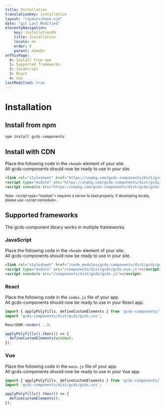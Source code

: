 ```yaml
---
title: Installation
translationKey: installation
layout: "layouts/base.njk"
date: "git Last Modified"
eleventyNavigation:
    key: installationEN
    title: Installation
    locale: en
    order: 0
    parent: homeEn
onThisPage:
  0: Install from npm
  1: Supported frameworks
  2: JavaScript
  3: React
  4: Vue
lastModified: true
---
```


# Installation

<section aria-label="Install from npm">

## Install from npm

``` js
npm install gcds-components
```
## Install with CDN
Place the following code in the `<head>` element of your site.<br/>
All gcds-components should now be ready to use in your site.

``` html
<link rel="stylesheet" href="https://unpkg.com/gcds-components/dist/gcds/gcds.css">
<script type="module" src="https://unpkg.com/gcds-components/dist/gcds/gcds.esm.js"></script>
<script nomodule src="https://unpkg.com/gcds-components/dist/gcds/gcds.js"></script>
```
<small>Note: &lt;script type="module"&gt; requires a server to load properly, if developing locally, please use &lt;script nomodule&gt;.</small>

</section>

<section aria-label="Supported frameworks">

## Supported frameworks

The gcds-component library works in multiple frameworks.

### JavaScript

Place the following code in the `<head>` element of your site.<br/>
All gcds-components should now be ready to use in your site.

``` html
<link rel="stylesheet" href="/node_modules/gcds-components/dist/gcds/gcds.css">
<script type="module" src="/components/dist/gcds/gcds.esm.js"></script>
<script nomodule src="/components/dist/gcds/gcds.js"></script>
```


### React

Place the following code in the `index.js` file of your app.<br/>
All gcds-components should now be ready to use in your React app.

``` jsx
import { applyPolyfills, defineCustomElements } from 'gcds-components/loader';
import 'gcds-components/dist/gcds/gcds.css';

ReactDOM.render(...);

applyPolyfills().then(() => {
  defineCustomElements(window);
});

```

### Vue

Place the following code in the `main.js` file of your app.<br/>
All gcds-components should now be ready to use in your Vue app.

``` js
import { applyPolyfills, defineCustomElements } from 'gcds-components/loader';
import 'gcds-components/dist/gcds/gcds.css';

applyPolyfills().then(() => {
  defineCustomElements();
});
```
</section>
